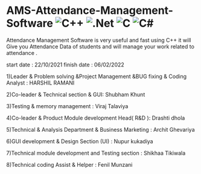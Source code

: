 # AMS-Attendance-Management-Software ![C++](https://img.shields.io/badge/c++-%2300599C.svg?style=for-the-badge&logo=c%2B%2B&logoColor=white) ![.Net](https://img.shields.io/badge/.NET-5C2D91?style=for-the-badge&logo=.net&logoColor=white) ![C](https://img.shields.io/badge/c-%2300599C.svg?style=for-the-badge&logo=c&logoColor=white) ![C#](https://img.shields.io/badge/c%23-%23239120.svg?style=for-the-badge&logo=c-sharp&logoColor=white) 
Attendance Management Software is very useful and fast using C++ it will Give you Attendance Data of students  and will manage your work related to attendance .

start date : 22/10/2021
finish date : 06/02/2022

1)Leader & Problem solving &Project Management &BUG fixing & Coding Analyst : HARSHIL RAMANI 

2)Co-leader & Technical section & GUI: Shubham Khunt

3)Testing & memory management : Viraj Talaviya 

4)Co-leader & Product Module development Head( R&D ): Drashti dhola 

5)Technical & Analysis Department & Business Marketing : Archit Ghevariya 

6)GUI development & Design Section (UI) : Nupur kukadiya

7)Technical module development and Testing section : Shikhaa Tikiwala

8)Technical coding Assist & Helper : Fenil Munzani 



